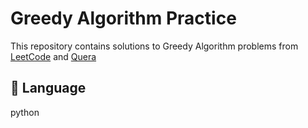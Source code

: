 # Greedy Algorithm Practice
This repository contains solutions to Greedy Algorithm problems from [LeetCode](https://leetcode.com/) and [Quera](https://quera.org/)
## 🧪 Language
python
